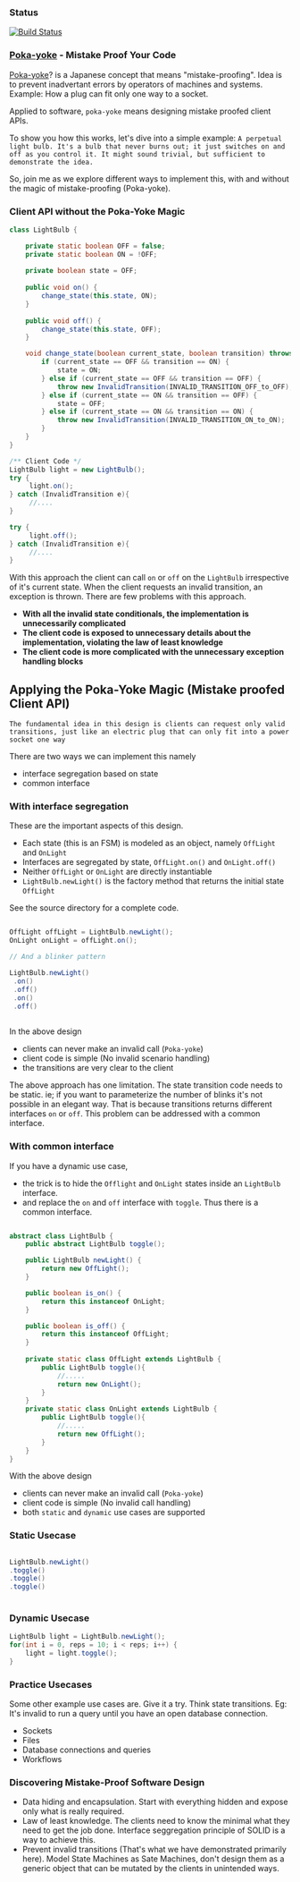 ### Status
[![Build Status](https://app.travis-ci.com/codehackerr/poka-yoke.svg?branch=master)](https://app.travis-ci.com/codehackerr/poka-yoke)
### [Poka-yoke](https://en.wikipedia.org/wiki/Poka-yoke)  - Mistake Proof Your Code 

[Poka-yoke](https://en.wikipedia.org/wiki/Poka-yoke)? is a Japanese concept that means "mistake-proofing".
Idea is to prevent inadvertant errors by operators of machines and systems. Example: How a plug can fit only one way to a socket.

Applied to software, `poka-yoke` means designing mistake proofed client APIs.

To show you how this works, let's dive into a simple example: 
`
A perpetual light bulb. It's a bulb that never burns out; it just switches on and off as you control it. It might sound trivial, but sufficient to demonstrate the idea.
`

So, join me as we explore different ways to implement this, with and without the magic of mistake-proofing (Poka-yoke).

### Client API without the Poka-Yoke Magic

```java 
class LightBulb {

    private static boolean OFF = false;
    private static boolean ON = !OFF;
    
    private boolean state = OFF;
    
    public void on() {
        change_state(this.state, ON);
    }
    
    public void off() {
        change_state(this.state, OFF);
    }

    void change_state(boolean current_state, boolean transition) throws InvalidTransition {
        if (current_state == OFF && transition == ON) {
            state = ON;
        } else if (current_state == OFF && transition == OFF) {
            throw new InvalidTransition(INVALID_TRANSITION_OFF_to_OFF);
        } else if (current_state == ON && transition == OFF) {
            state = OFF;
        } else if (current_state == ON && transition == ON) {
            throw new InvalidTransition(INVALID_TRANSITION_ON_to_ON);
        }
    }
}

```

```java
/** Client Code */
LightBulb light = new LightBulb();
try { 
     light.on();
} catch (InvalidTransition e){
     //....
}

try { 
     light.off();
} catch (InvalidTransition e){
     //....
}
```

With this approach the client can call `on` or `off` on the `LightBulb` irrespective of it's current state.
When the client requests an invalid transition, an exception is thrown.
There are few problems with this approach.

- **With all the invalid state conditionals, the implementation is unnecessarily complicated**
- **The client code is exposed to unnecessary details about the implementation, violating the law of least knowledge**
- **The client code is more complicated with the unnecessary exception handling blocks**


## Applying the Poka-Yoke Magic (Mistake proofed Client API)

`The fundamental idea in this design is clients can request only valid transitions, just like an electric plug that can only fit into a power socket one way`

There are two ways we can implement this namely
 - interface segregation based on state
 - common interface

### With interface segregation

These are the important aspects of this design.
- Each state (this is an FSM) is modeled as an object, namely `OffLight` and `OnLight`
- Interfaces are segregated by state, `OffLight.on()` and  `OnLight.off()`
- Neither `OffLight` or `OnLight` are directly instantiable
- `LightBulb.newLight()` is the factory method that returns the initial state `OffLight`

See the source directory for a complete code.

```java

OffLight offLight = LightBulb.newLight();
OnLight onLight = offLight.on();

// And a blinker pattern

LightBulb.newLight()
 .on()
 .off()
 .on()
 .off()
 
```

In the above design
- clients can never make an invalid call (`Poka-yoke`)
- client code is simple (No invalid scenario handling)
- the transitions are very clear to the client

The above approach has one limitation. The state transition code needs to be static.
ie; if you want to parameterize the number of blinks it's not possible in an elegant way.
That is because transitions returns different interfaces `on` or `off`.
This problem can be addressed with a common interface.

### With common interface

If you have a dynamic use case, 
- the trick is to hide the `Offlight` and `OnLight` states inside an `LightBulb` interface.
- and replace the `on` and `off` interface with `toggle`. Thus there is a common interface.

```java

abstract class LightBulb {
    public abstract LightBulb toggle();

    public LightBulb newLight() {
        return new OffLight();
    }

    public boolean is_on() {
        return this instanceof OnLight;
    }

    public boolean is_off() {
        return this instanceof OffLight;
    }
    
    private static class OffLight extends LightBulb {
        public LightBulb toggle(){
            //.....
            return new OnLight();
        }
    }
    private static class OnLight extends LightBulb {
        public LightBulb toggle(){
            //.....
            return new OffLight();
        }
    }
}

```
With the above design
- clients can never make an invalid call (`Poka-yoke`)
- client code is simple (No invalid call handling)
- both `static` and `dynamic` use cases are supported

### Static Usecase
```java

LightBulb.newLight()
.toggle()
.toggle()
.toggle()
 
```

### Dynamic Usecase
```java
LightBulb light = LightBulb.newLight();
for(int i = 0, reps = 10; i < reps; i++) {
    light = light.toggle();
}
```

### Practice Usecases
Some other example use cases are. Give it a try. Think state transitions.
Eg: It's invalid to run a query until you have an open database connection.

- Sockets 
- Files 
- Database connections and queries
- Workflows

### Discovering Mistake-Proof Software Design

 - Data hiding and encapsulation. Start with everything hidden and expose only what is really required.
 - Law of least knowledge. The clients need to know the minimal what they need to get the job done. Interface seggregation principle of SOLID is a way to achieve this.
 - Prevent invalid transitions (That's what we have demonstrated primarily here). Model State Machines as Sate Machines, don't design them as a generic object that can be mutated by the clients in unintended ways.

